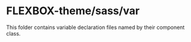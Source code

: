 # FLEXBOX-theme/sass/var

This folder contains variable declaration files named by their component class.
